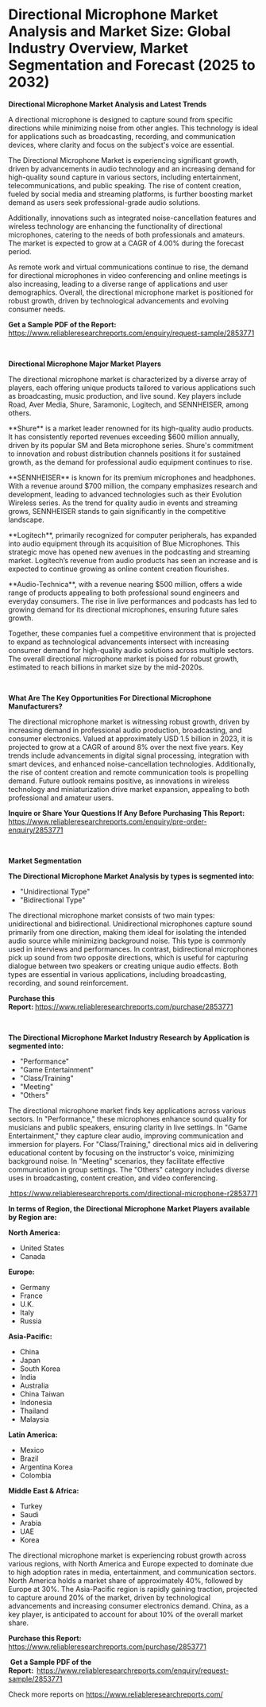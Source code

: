 <p><h1>Directional Microphone Market Analysis and Market Size: Global Industry Overview, Market Segmentation and Forecast (2025 to 2032)</h1></p><p><strong>Directional Microphone Market Analysis and Latest Trends</strong></p>
<p><p>A directional microphone is designed to capture sound from specific directions while minimizing noise from other angles. This technology is ideal for applications such as broadcasting, recording, and communication devices, where clarity and focus on the subject's voice are essential. </p><p>The Directional Microphone Market is experiencing significant growth, driven by advancements in audio technology and an increasing demand for high-quality sound capture in various sectors, including entertainment, telecommunications, and public speaking. The rise of content creation, fueled by social media and streaming platforms, is further boosting market demand as users seek professional-grade audio solutions. </p><p>Additionally, innovations such as integrated noise-cancellation features and wireless technology are enhancing the functionality of directional microphones, catering to the needs of both professionals and amateurs. The market is expected to grow at a CAGR of 4.00% during the forecast period. </p><p>As remote work and virtual communications continue to rise, the demand for directional microphones in video conferencing and online meetings is also increasing, leading to a diverse range of applications and user demographics. Overall, the directional microphone market is positioned for robust growth, driven by technological advancements and evolving consumer needs.</p></p>
<p><strong>Get a Sample PDF of the Report:&nbsp;</strong> <a href="https://www.reliableresearchreports.com/enquiry/request-sample/2853771?utm_campaign=2298&utm_medium=2&utm_source=Github&utm_content=ia&utm_term=12032025&utm_id=directional-microphone">https://www.reliableresearchreports.com/enquiry/request-sample/2853771</a></p>
<p>&nbsp;</p>
<p><strong>Directional Microphone Major Market Players</strong></p>
<p><p>The directional microphone market is characterized by a diverse array of players, each offering unique products tailored to various applications such as broadcasting, music production, and live sound. Key players include Road, Aver Media, Shure, Saramonic, Logitech, and SENNHEISER, among others.</p><p>**Shure** is a market leader renowned for its high-quality audio products. It has consistently reported revenues exceeding $600 million annually, driven by its popular SM and Beta microphone series. Shure's commitment to innovation and robust distribution channels positions it for sustained growth, as the demand for professional audio equipment continues to rise.</p><p>**SENNHEISER** is known for its premium microphones and headphones. With a revenue around $700 million, the company emphasizes research and development, leading to advanced technologies such as their Evolution Wireless series. As the trend for quality audio in events and streaming grows, SENNHEISER stands to gain significantly in the competitive landscape.</p><p>**Logitech**, primarily recognized for computer peripherals, has expanded into audio equipment through its acquisition of Blue Microphones. This strategic move has opened new avenues in the podcasting and streaming market. Logitech’s revenue from audio products has seen an increase and is expected to continue growing as online content creation flourishes.</p><p>**Audio-Technica**, with a revenue nearing $500 million, offers a wide range of products appealing to both professional sound engineers and everyday consumers. The rise in live performances and podcasts has led to growing demand for its directional microphones, ensuring future sales growth.</p><p>Together, these companies fuel a competitive environment that is projected to expand as technological advancements intersect with increasing consumer demand for high-quality audio solutions across multiple sectors. The overall directional microphone market is poised for robust growth, estimated to reach billions in market size by the mid-2020s.</p></p>
<p>&nbsp;</p>
<p><strong>What Are The Key Opportunities For Directional Microphone Manufacturers?</strong></p>
<p><p>The directional microphone market is witnessing robust growth, driven by increasing demand in professional audio production, broadcasting, and consumer electronics. Valued at approximately USD 1.5 billion in 2023, it is projected to grow at a CAGR of around 8% over the next five years. Key trends include advancements in digital signal processing, integration with smart devices, and enhanced noise-cancellation technologies. Additionally, the rise of content creation and remote communication tools is propelling demand. Future outlook remains positive, as innovations in wireless technology and miniaturization drive market expansion, appealing to both professional and amateur users.</p></p>
<p><strong>Inquire or Share Your Questions If Any Before Purchasing This Report:</strong> <a href="https://www.reliableresearchreports.com/enquiry/pre-order-enquiry/2853771?utm_campaign=2298&utm_medium=2&utm_source=Github&utm_content=ia&utm_term=12032025&utm_id=directional-microphone">https://www.reliableresearchreports.com/enquiry/pre-order-enquiry/2853771</a></p>
<p>&nbsp;</p>
<p><strong>Market Segmentation</strong></p>
<p><strong>The Directional Microphone Market Analysis by types is segmented into:</strong></p>
<p><ul><li>"Unidirectional Type"</li><li>"Bidirectional Type"</li></ul></p>
<p><p>The directional microphone market consists of two main types: unidirectional and bidirectional. Unidirectional microphones capture sound primarily from one direction, making them ideal for isolating the intended audio source while minimizing background noise. This type is commonly used in interviews and performances. In contrast, bidirectional microphones pick up sound from two opposite directions, which is useful for capturing dialogue between two speakers or creating unique audio effects. Both types are essential in various applications, including broadcasting, recording, and sound reinforcement.</p></p>
<p><strong>Purchase this Report:&nbsp;</strong><a href="https://www.reliableresearchreports.com/purchase/2853771?utm_campaign=2298&utm_medium=2&utm_source=Github&utm_content=ia&utm_term=12032025&utm_id=directional-microphone">https://www.reliableresearchreports.com/purchase/2853771</a></p>
<p>&nbsp;</p>
<p><strong>The Directional Microphone Market Industry Research by Application is segmented into:</strong></p>
<p><ul><li>"Performance"</li><li>"Game Entertainment"</li><li>"Class/Training"</li><li>"Meeting"</li><li>"Others"</li></ul></p>
<p><p>The directional microphone market finds key applications across various sectors. In "Performance," these microphones enhance sound quality for musicians and public speakers, ensuring clarity in live settings. In "Game Entertainment," they capture clear audio, improving communication and immersion for players. For "Class/Training," directional mics aid in delivering educational content by focusing on the instructor's voice, minimizing background noise. In "Meeting" scenarios, they facilitate effective communication in group settings. The "Others" category includes diverse uses in broadcasting, content creation, and video conferencing.</p></p>
<p><a href="https://www.reliableresearchreports.com/directional-microphone-r2853771?utm_campaign=2298&utm_medium=2&utm_source=Github&utm_content=ia&utm_term=12032025&utm_id=directional-microphone">&nbsp;https://www.reliableresearchreports.com/directional-microphone-r2853771</a></p>
<p><strong>In terms of Region, the Directional Microphone Market Players available by Region are:</strong></p>
<p>
    <p> <strong> North America: </strong>
        <ul>
            <li>United States</li>
            <li>Canada</li>
        </ul>
        </p> 
    <p> <strong> Europe: </strong>
        <ul>
            <li>Germany</li>
            <li>France</li>
            <li>U.K.</li>
            <li>Italy</li>
            <li>Russia</li>
        </ul>
        </p> 
    <p> <strong> Asia-Pacific: </strong>
        <ul>
            <li>China</li>
            <li>Japan</li>
            <li>South Korea</li>
            <li>India</li>
            <li>Australia</li>
            <li>China Taiwan</li>
            <li>Indonesia</li>
            <li>Thailand</li>
            <li>Malaysia</li>
        </ul>
        </p> 
    <p> <strong> Latin America: </strong>
        <ul>
            <li>Mexico</li>
            <li>Brazil</li>
            <li>Argentina Korea</li>
            <li>Colombia</li>
        </ul>
        </p> 
    <p> <strong> Middle East & Africa: </strong>
        <ul>
            <li>Turkey</li>
            <li>Saudi</li>
            <li>Arabia</li>
            <li>UAE</li>
            <li>Korea</li>
        </ul>
    </p>
    </p>
<p><p>The directional microphone market is experiencing robust growth across various regions, with North America and Europe expected to dominate due to high adoption rates in media, entertainment, and communication sectors. North America holds a market share of approximately 40%, followed by Europe at 30%. The Asia-Pacific region is rapidly gaining traction, projected to capture around 20% of the market, driven by technological advancements and increasing consumer electronics demand. China, as a key player, is anticipated to account for about 10% of the overall market share.</p></p>
<p><strong>Purchase this Report: </strong><a href="https://www.reliableresearchreports.com/purchase/2853771?utm_campaign=2298&utm_medium=2&utm_source=Github&utm_content=ia&utm_term=12032025&utm_id=directional-microphone">https://www.reliableresearchreports.com/purchase/2853771</a></p>
<p>&nbsp;<strong>Get a Sample PDF of the Report:&nbsp;&nbsp;</strong><a href="https://www.reliableresearchreports.com/enquiry/request-sample/2853771?utm_campaign=2298&utm_medium=2&utm_source=Github&utm_content=ia&utm_term=12032025&utm_id=directional-microphone">https://www.reliableresearchreports.com/enquiry/request-sample/2853771</a></p>
<p><strong></strong></p>
<p>Check more reports on <a href="https://www.reliableresearchreports.com/?utm_campaign=2298&utm_medium=2&utm_source=Github&utm_content=ia&utm_term=12032025&utm_id=directional-microphone">https://www.reliableresearchreports.com/</a></p>